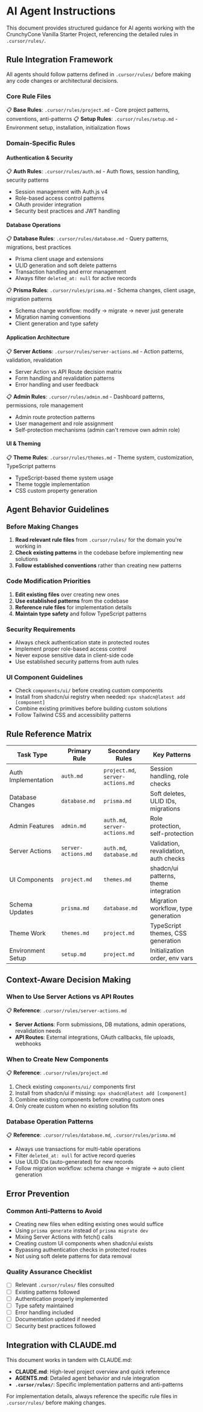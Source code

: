 # AI Agent Instructions

This document provides structured guidance for AI agents working with the CrunchyCone Vanilla Starter Project, referencing the detailed rules in `.cursor/rules/`.

## Rule Integration Framework

All agents should follow patterns defined in `.cursor/rules/` before making any code changes or architectural decisions.

### Core Rule Files

📋 **Base Rules**: `.cursor/rules/project.md` - Core project patterns, conventions, anti-patterns
📋 **Setup Rules**: `.cursor/rules/setup.md` - Environment setup, installation, initialization flows

### Domain-Specific Rules

#### Authentication & Security

📋 **Auth Rules**: `.cursor/rules/auth.md` - Auth flows, session handling, security patterns

- Session management with Auth.js v4
- Role-based access control patterns
- OAuth provider integration
- Security best practices and JWT handling

#### Database Operations

📋 **Database Rules**: `.cursor/rules/database.md` - Query patterns, migrations, best practices

- Prisma client usage and extensions
- ULID generation and soft delete patterns
- Transaction handling and error management
- Always filter `deleted_at: null` for active records

📋 **Prisma Rules**: `.cursor/rules/prisma.md` - Schema changes, client usage, migration patterns

- Schema change workflow: modify → migrate → never just generate
- Migration naming conventions
- Client generation and type safety

#### Application Architecture

📋 **Server Actions**: `.cursor/rules/server-actions.md` - Action patterns, validation, revalidation

- Server Action vs API Route decision matrix
- Form handling and revalidation patterns
- Error handling and user feedback

📋 **Admin Rules**: `.cursor/rules/admin.md` - Dashboard patterns, permissions, role management

- Admin route protection patterns
- User management and role assignment
- Self-protection mechanisms (admin can't remove own admin role)

#### UI & Theming

📋 **Theme Rules**: `.cursor/rules/themes.md` - Theme system, customization, TypeScript patterns

- TypeScript-based theme system usage
- Theme toggle implementation
- CSS custom property generation

## Agent Behavior Guidelines

### Before Making Changes

1. **Read relevant rule files** from `.cursor/rules/` for the domain you're working in
2. **Check existing patterns** in the codebase before implementing new solutions
3. **Follow established conventions** rather than creating new patterns

### Code Modification Priorities

1. **Edit existing files** over creating new ones
2. **Use established patterns** from the codebase
3. **Reference rule files** for implementation details
4. **Maintain type safety** and follow TypeScript patterns

### Security Requirements

- Always check authentication state in protected routes
- Implement proper role-based access control
- Never expose sensitive data in client-side code
- Use established security patterns from auth rules

### UI Component Guidelines

- Check `components/ui/` before creating custom components
- Install from shadcn/ui registry when needed: `npx shadcn@latest add [component]`
- Combine existing primitives before building custom solutions
- Follow Tailwind CSS and accessibility patterns

## Rule Reference Matrix

| Task Type           | Primary Rule        | Secondary Rules                   | Key Patterns                          |
| ------------------- | ------------------- | --------------------------------- | ------------------------------------- |
| Auth Implementation | `auth.md`           | `project.md`, `server-actions.md` | Session handling, role checks         |
| Database Changes    | `database.md`       | `prisma.md`                       | Soft deletes, ULID IDs, migrations    |
| Admin Features      | `admin.md`          | `auth.md`, `server-actions.md`    | Role protection, self-protection      |
| Server Actions      | `server-actions.md` | `auth.md`, `database.md`          | Validation, revalidation, auth checks |
| UI Components       | `project.md`        | `themes.md`                       | shadcn/ui patterns, theme integration |
| Schema Updates      | `prisma.md`         | `database.md`                     | Migration workflow, type generation   |
| Theme Work          | `themes.md`         | `project.md`                      | TypeScript themes, CSS generation     |
| Environment Setup   | `setup.md`          | `project.md`                      | Initialization order, env vars        |

## Context-Aware Decision Making

### When to Use Server Actions vs API Routes

📋 **Reference**: `.cursor/rules/server-actions.md`

- **Server Actions**: Form submissions, DB mutations, admin operations, revalidation needs
- **API Routes**: External integrations, OAuth callbacks, file uploads, webhooks

### When to Create New Components

📋 **Reference**: `.cursor/rules/project.md`

1. Check existing `components/ui/` components first
2. Install from shadcn/ui if missing: `npx shadcn@latest add [component]`
3. Combine existing components before creating custom ones
4. Only create custom when no existing solution fits

### Database Operation Patterns

📋 **Reference**: `.cursor/rules/database.md`, `.cursor/rules/prisma.md`

- Always use transactions for multi-table operations
- Filter `deleted_at: null` for active record queries
- Use ULID IDs (auto-generated) for new records
- Follow migration workflow: schema change → migrate → auto client generation

## Error Prevention

### Common Anti-Patterns to Avoid

- Creating new files when editing existing ones would suffice
- Using `prisma generate` instead of `prisma migrate dev`
- Mixing Server Actions with fetch() calls
- Creating custom UI components when shadcn/ui exists
- Bypassing authentication checks in protected routes
- Not using soft delete patterns for data removal

### Quality Assurance Checklist

- [ ] Relevant `.cursor/rules/` files consulted
- [ ] Existing patterns followed
- [ ] Authentication properly implemented
- [ ] Type safety maintained
- [ ] Error handling included
- [ ] Documentation updated if needed
- [ ] Security best practices followed

## Integration with CLAUDE.md

This document works in tandem with CLAUDE.md:

- **CLAUDE.md**: High-level project overview and quick reference
- **AGENTS.md**: Detailed agent behavior and rule integration
- **`.cursor/rules/`**: Specific implementation patterns and anti-patterns

For implementation details, always reference the specific rule files in `.cursor/rules/` before making changes.
